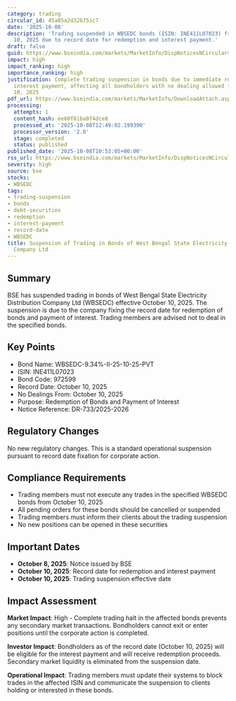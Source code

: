 ```yaml
---
category: trading
circular_id: 45a85a2d326751c7
date: '2025-10-08'
description: 'Trading suspended in WBSEDC bonds (ISIN: INE411L07023) from October
  10, 2025 due to record date for redemption and interest payment.'
draft: false
guid: https://www.bseindia.com/markets/MarketInfo/DispNoticesNCirculars.aspx?Noticeid={65C8ED04-E165-4F40-B65D-5A7571B8C26F}&noticeno=20251008-23&dt=10/08/2025&icount=23&totcount=35&flag=0
impact: high
impact_ranking: high
importance_ranking: high
justification: Complete trading suspension in bonds due to immediate redemption and
  interest payment, affecting all bondholders with no dealing allowed from October
  10, 2025
pdf_url: https://www.bseindia.com/markets/MarketInfo/DownloadAttach.aspx?id=20251008-23&attachedId=
processing:
  attempts: 1
  content_hash: ee60f81ba0f4dce8
  processed_at: '2025-10-08T12:49:02.199390'
  processor_version: '2.0'
  stage: completed
  status: published
published_date: '2025-10-08T10:53:05+00:00'
rss_url: https://www.bseindia.com/markets/MarketInfo/DispNoticesNCirculars.aspx?Noticeid={65C8ED04-E165-4F40-B65D-5A7571B8C26F}&noticeno=20251008-23&dt=10/08/2025&icount=23&totcount=35&flag=0
severity: high
source: bse
stocks:
- WBSEDC
tags:
- trading-suspension
- bonds
- debt-securities
- redemption
- interest-payment
- record-date
- WBSEDC
title: Suspension of Trading in Bonds of West Bengal State Electricity Distribution
  Company Ltd
---
```


## Summary

BSE has suspended trading in bonds of West Bengal State Electricity Distribution Company Ltd (WBSEDC) effective October 10, 2025. The suspension is due to the company fixing the record date for redemption of bonds and payment of interest. Trading members are advised not to deal in the specified bonds.

## Key Points

- Bond Name: WBSEDC-9.34%-II-25-10-25-PVT
- ISIN: INE411L07023
- Bond Code: 972599
- Record Date: October 10, 2025
- No Dealings From: October 10, 2025
- Purpose: Redemption of Bonds and Payment of Interest
- Notice Reference: DR-733/2025-2026

## Regulatory Changes

No new regulatory changes. This is a standard operational suspension pursuant to record date fixation for corporate action.

## Compliance Requirements

- Trading members must not execute any trades in the specified WBSEDC bonds from October 10, 2025
- All pending orders for these bonds should be cancelled or suspended
- Trading members must inform their clients about the trading suspension
- No new positions can be opened in these securities

## Important Dates

- **October 8, 2025**: Notice issued by BSE
- **October 10, 2025**: Record date for redemption and interest payment
- **October 10, 2025**: Trading suspension effective date

## Impact Assessment

**Market Impact**: High - Complete trading halt in the affected bonds prevents any secondary market transactions. Bondholders cannot exit or enter positions until the corporate action is completed.

**Investor Impact**: Bondholders as of the record date (October 10, 2025) will be eligible for the interest payment and will receive redemption proceeds. Secondary market liquidity is eliminated from the suspension date.

**Operational Impact**: Trading members must update their systems to block trades in the affected ISIN and communicate the suspension to clients holding or interested in these bonds.